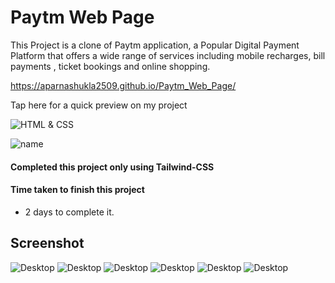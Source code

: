 # Paytm Web Page
This Project is a clone of Paytm application, a Popular Digital Payment Platform that offers a wide range of services including mobile recharges, bill payments , ticket bookings and online shopping.

https://aparnashukla2509.github.io/Paytm_Web_Page/

Tap here for a quick preview on my project

![HTML & CSS](https://img.shields.io/badge/HTML-CSS-orange)

![name](https://img.shields.io/badge/APARNA--SHUKLA-CSE)




#### Completed this project only using Tailwind-CSS


#### Time taken to finish this project

-   2 days to complete it.

## Screenshot


![Desktop](./screenshot/Screenshot.png)
![Desktop](./screenshot/Screenshot2.png)
![Desktop](./screenshot/Screenshot3.png)
![Desktop](./screenshot/Screenshot4.png)
![Desktop](./screenshot/Screenshot5.png)
![Desktop](./screenshot/Screenshot6.png)

